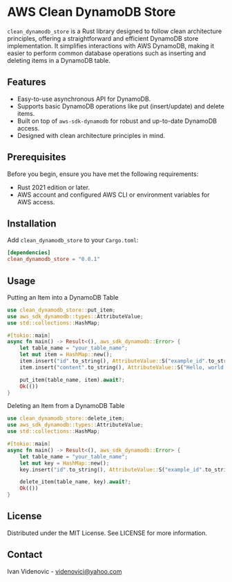 # AWS Clean DynamoDB Store

`clean_dynamodb_store` is a Rust library designed to follow clean architecture principles, offering a straightforward and efficient DynamoDB store implementation. It simplifies interactions with AWS DynamoDB, making it easier to perform common database operations such as inserting and deleting items in a DynamoDB table.

## Features

- Easy-to-use asynchronous API for DynamoDB.
- Supports basic DynamoDB operations like put (insert/update) and delete items.
- Built on top of `aws-sdk-dynamodb` for robust and up-to-date DynamoDB access.
- Designed with clean architecture principles in mind.

## Prerequisites

Before you begin, ensure you have met the following requirements:

- Rust 2021 edition or later.
- AWS account and configured AWS CLI or environment variables for AWS access.

## Installation

Add `clean_dynamodb_store` to your `Cargo.toml`:

```toml
[dependencies]
clean_dynamodb_store = "0.0.1"
```
## Usage

Putting an Item into a DynamoDB Table

```rust
use clean_dynamodb_store::put_item;
use aws_sdk_dynamodb::types::AttributeValue;
use std::collections::HashMap;

#[tokio::main]
async fn main() -> Result<(), aws_sdk_dynamodb::Error> {
    let table_name = "your_table_name";
    let mut item = HashMap::new();
    item.insert("id".to_string(), AttributeValue::S("example_id".to_string()));
    item.insert("content".to_string(), AttributeValue::S("Hello, world!".to_string()));

    put_item(table_name, item).await?;
    Ok(())
}
```

Deleting an Item from a DynamoDB Table

```rust
use clean_dynamodb_store::delete_item;
use aws_sdk_dynamodb::types::AttributeValue;
use std::collections::HashMap;

#[tokio::main]
async fn main() -> Result<(), aws_sdk_dynamodb::Error> {
    let table_name = "your_table_name";
    let mut key = HashMap::new();
    key.insert("id".to_string(), AttributeValue::S("example_id".to_string()));

    delete_item(table_name, key).await?;
    Ok(())
}
```

## License

Distributed under the MIT License. See LICENSE for more information.

## Contact

Ivan Videnovic - videnovici@yahoo.com

